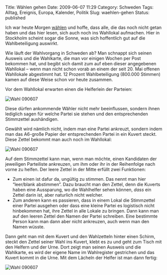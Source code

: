Title: Wählen gehen
Date: 2009-06-07 11:29
Category: Schweden
Tags: Alltag, Ereignis, Europa, Kalender, Politik
Slug: waehlen-gehen
Status: published

Ich war heute Morgen
[wählen](http://www.fiket.de/2009/06/05/farbe-bekennen/) und hoffe, dass
alle, die das noch nicht getan haben und das hier lesen, sich auch noch
ins Wahllokal aufmachen. Hier in Stockholm scheint sogar die Sonne, was
sich hoffentlich gut auf die Wahlbeteiligung auswirkt.

Wie läuft der Wahlvorgang in Schweden ab? Man schnappt sich seinen
Ausweis und die Wahlkarte, die man vor einigen Wochen per Post bekommen
hat, und begibt sich damit zum auf eben dieser angegebenen Wahllokal –
wenn man nicht schon vorab an einem der seit 20. Mai offenen Wahllokale
abgestimmt hat. 12 Prozent Wahlbeteiligung (800.000 Stimmen) kamen auf
diese Weise schon vor heute zusammen.

Vor dem Wahllokal erwarten einen die Helferlein der Parteien:

![Wahl 090607](/pic/val_ute.jpg)

Diese dürfen ankommende Wähler nicht mehr beeinflussen, sondern ihnen
lediglich sagen für welche Partei sie stehen und den entsprechenden
Stimmzettel aushändigen.

<!--more Lesen wie es weiter geht &raquo;-->

Gewählt wird nämlich nicht, indem man eine Partei ankreuzt, sondern
indem man das A6-große Papier der entsprechenden Partei in ein Kuvert
steckt. Diese Zettel bekommt man auch noch im Wahllokal:

![Wahl 090607](/pic/val_sedlar.jpg)

Auf dem Stimmzettel kann man, wenn man möchte, einen Kandidaten der
jeweiligen Parteiliste ankreuzen, um ihm oder ihr in der Reihenfolge
nach vorne zu helfen. Der leere Zettel in der Mitte erfüllt zwei
Funktionen:

-   Zum einen ist dafur da, ungültig zu stimmen. Das nennt man hier
    “leer/blank abstimmen”. Dazu braucht man den Zettel, denn die
    Kuverts haben eine Aussparung, wo die Wahlhelfer sehen können,
    *dass* ein Zettel darin ist, aber naturlich nicht welcher.
-   Zum anderen kann es passieren, dass in einem Lokal die Stimmzettel
    einer Partei ausgehen oder dass eine kleine Partei es logistisch
    nicht hinbekommen hat, ihre Zettel in alle Lokale zu bringen. Dann
    kann man auf den leeren Zettel den Namen der Partei schreiben. Eine
    bestimmte Person kann man dann aber nicht ankreuzen, auch wenn man
    den Namen wüsste.

</p>
Dann geht man mit dem Kuvert und den Wahlzetteln hinter einen Schirm,
steckt den Zettel seiner Wahl ins Kuvert, klebt es zu und geht zum Tisch
mit den Helfern und der Urne. Dort zeigt man seinen Ausweis und die
Wahlkarte, es wird der eigene Name im Wahlregister gestrichen und das
Kuvert kommt in die Urne. Mit dem Lächeln der Helfer ist man dann
fertig:

![Wahl 090607](/pic/val_leende.jpg)

